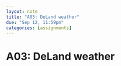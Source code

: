 ```yaml
---
layout: note
title: "A03: DeLand weather"
due: "Sep 12, 11:59pm"
categories: [assignments]
---
```


# A03: DeLand weather




